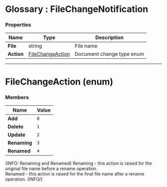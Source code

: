 ﻿# Glossary : FileChangeNotification

### Properties

| Name | Type | Description |
| ------------- | ------------- | ----- |
| **File** | string | File name |
| **Action** | [FileChangeAction](../glossary/file-change-notification#filechangeaction-enum) | Document change type enum |

<hr />

# FileChangeAction (enum)

### Members

| Name | Value |
| ---- | ----- |
| **Add** | `0` |
| **Delete** | `1` |
| **Update** | `2` |
| **Renaming** | `3` |
| **Renamed** | `4` |

{INFO: Renaming and Renamed}
Renaming - this action is raised for the original file name before a rename operation. <br />
Renamed - this action is raised for the final file name after a rename operation.
{INFO/}

